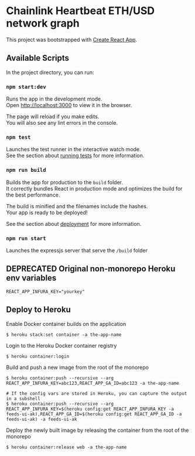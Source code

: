 # Chainlink Heartbeat ETH/USD network graph

This project was bootstrapped with [Create React App](https://github.com/facebook/create-react-app).

## Available Scripts

In the project directory, you can run:

### `npm start:dev`

Runs the app in the development mode.<br>
Open [http://localhost:3000](http://localhost:3000) to view it in the browser.

The page will reload if you make edits.<br>
You will also see any lint errors in the console.

### `npm test`

Launches the test runner in the interactive watch mode.<br>
See the section about [running tests](https://facebook.github.io/create-react-app/docs/running-tests) for more information.

### `npm run build`

Builds the app for production to the `build` folder.<br>
It correctly bundles React in production mode and optimizes the build for the best performance.

The build is minified and the filenames include the hashes.<br>
Your app is ready to be deployed!

See the section about [deployment](https://facebook.github.io/create-react-app/docs/deployment) for more information.

### `npm run start`

Launches the expressjs server that serve the `/build` folder

## **DEPRECATED** Original non-monorepo Heroku env variables

```
REACT_APP_INFURA_KEY="yourkey"
```

## Deploy to Heroku

Enable Docker container builds on the application

```
$ heroku stack:set container -a the-app-name

```

Login to the Heroku Docker container registry

```
$ heroku container:login

```

Build and push a new image from the root of the monorepo

```
$ heroku container:push --recursive --arg REACT_APP_INFURA_KEY=abc123,REACT_APP_GA_ID=abc123 -a the-app-name

# If the config vars are stored in Heroku, you can capture the output in a subshell
$ heroku container:push --recursive --arg REACT_APP_INFURA_KEY=$(heroku config:get REACT_APP_INFURA_KEY -a feeds-ui-ak),REACT_APP_GA_ID=$(heroku config:get REACT_APP_GA_ID -a feeds-ui-ak) -a feeds-ui-ak
```


Deploy the newly built image by releasing the container from the root of the monorepo

```
$ heroku container:release web -a the-app-name
```

